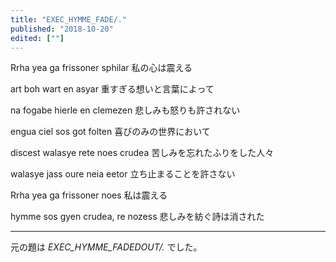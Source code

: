 ```yaml
---
title: "EXEC_HYMME_FADE/."
published: "2018-10-20"
edited: [""]
---
```


Rrha yea ga frissoner sphilar
私の心は震える

art boh wart en asyar
重すぎる想いと言葉によって

na fogabe hierle en clemezen
悲しみも怒りも許されない

engua ciel sos got folten
喜びのみの世界において

discest walasye rete noes crudea
苦しみを忘れたふりをした人々

walasye jass oure neia eetor
立ち止まることを許さない

Rrha yea ga frissoner noes
私は震える

hymme sos gyen crudea, re nozess
悲しみを紡ぐ詩は消された

---

元の題は *EXEC_HYMME_FADEDOUT/.* でした。
